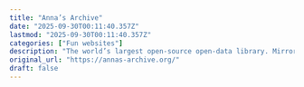 ```yaml
---
title: "Anna’s Archive"
date: "2025-09-30T00:11:40.357Z"
lastmod: "2025-09-30T00:11:40.357Z"
categories: ["Fun websites"]
description: "The world’s largest open-source open-data library. Mirrors Sci-Hub, Library Genesis, Z-Library, and more."
original_url: "https://annas-archive.org/"
draft: false
---
```

